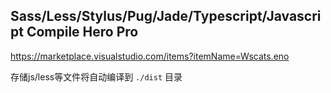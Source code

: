 ## Sass/Less/Stylus/Pug/Jade/Typescript/Javascript Compile Hero Pro

https://marketplace.visualstudio.com/items?itemName=Wscats.eno

存储js/less等文件将自动编译到 `./dist` 目录


